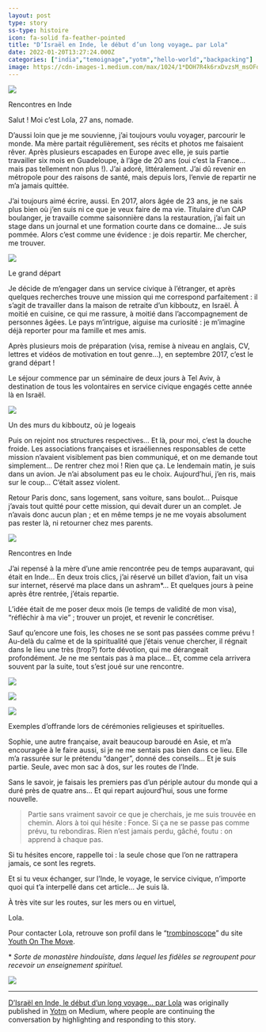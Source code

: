 ```yaml
---
layout: post
type: story
ss-type: histoire
icon: fa-solid fa-feather-pointed
title: "D’Israël en Inde, le début d’un long voyage… par Lola"
date: 2022-01-20T13:27:24.000Z
categories: ["india","temoignage","yotm","hello-world","backpacking"]
image: https://cdn-images-1.medium.com/max/1024/1*DOH7R4k6rxDvzsM_msOFqg.jpeg
---
```


![](https://cdn-images-1.medium.com/max/1024/1*DOH7R4k6rxDvzsM_msOFqg.jpeg)

Rencontres en Inde

Salut ! Moi c’est Lola, 27 ans, nomade.

D’aussi loin que je me souvienne, j’ai toujours voulu voyager, parcourir le monde. Ma mère partait régulièrement, ses récits et photos me faisaient rêver. Après plusieurs escapades en Europe avec elle, je suis partie travailler six mois en Guadeloupe, à l’âge de 20 ans (oui c’est la France… mais pas tellement non plus !). J’ai adoré, littéralement. J’ai dû revenir en métropole pour des raisons de santé, mais depuis lors, l’envie de repartir ne m’a jamais quittée.

J’ai toujours aimé écrire, aussi. En 2017, alors âgée de 23 ans, je ne sais plus bien où j’en suis ni ce que je veux faire de ma vie. Titulaire d’un CAP boulanger, je travaille comme saisonnière dans la restauration, j’ai fait un stage dans un journal et une formation courte dans ce domaine… Je suis pommée. Alors c’est comme une évidence : je dois repartir. Me chercher, me trouver.

![](https://cdn-images-1.medium.com/max/1024/1*vWyJEl74Mi5Q6HB-LNdOUA.jpeg)

Le grand départ

Je décide de m’engager dans un service civique à l’étranger, et après quelques recherches trouve une mission qui me correspond parfaitement : il s’agit de travailler dans la maison de retraite d’un kibboutz, en Israël. À moitié en cuisine, ce qui me rassure, à moitié dans l’accompagnement de personnes âgées. Le pays m’intrigue, aiguise ma curiosité : je m’imagine déjà reporter pour ma famille et mes amis.

Après plusieurs mois de préparation (visa, remise à niveau en anglais, CV, lettres et vidéos de motivation en tout genre…), en septembre 2017, c’est le grand départ !

Le séjour commence par un séminaire de deux jours à Tel Aviv, à destination de tous les volontaires en service civique engagés cette année là en Israël.

![](https://cdn-images-1.medium.com/max/1024/1*TLiyzwLLKzACxkxocRw9hw.jpeg)

Un des murs du kibboutz, où je logeais

Puis on rejoint nos structures respectives… Et là, pour moi, c’est la douche froide. Les associations françaises et israéliennes responsables de cette mission n’avaient visiblement pas bien communiqué, et on me demande tout simplement… De rentrer chez moi ! Rien que ça. Le lendemain matin, je suis dans un avion. Je n’ai absolument pas eu le choix. Aujourd’hui, j’en ris, mais sur le coup… C’était assez violent.

Retour Paris donc, sans logement, sans voiture, sans boulot… Puisque j’avais tout quitté pour cette mission, qui devait durer un an complet. Je n’avais donc aucun plan ; et en même temps je ne me voyais absolument pas rester là, ni retourner chez mes parents.

![](https://cdn-images-1.medium.com/max/1024/1*gOsw5uAb12e5niHvdLM4oQ.jpeg)

Rencontres en Inde

J’ai repensé à la mère d’une amie rencontrée peu de temps auparavant, qui était en Inde… En deux trois clics, j’ai réservé un billet d’avion, fait un visa sur internet, réservé ma place dans un ashram\*… Et quelques jours à peine après être rentrée, j’étais repartie.

L’idée était de me poser deux mois (le temps de validité de mon visa), “réfléchir à ma vie” ; trouver un projet, et revenir le concrétiser.

Sauf qu’encore une fois, les choses ne se sont pas passées comme prévu ! Au-delà du calme et de la spiritualité que j’étais venue chercher, il régnait dans le lieu une très (trop?) forte dévotion, qui me dérangeait profondément. Je ne me sentais pas à ma place… Et, comme cela arrivera souvent par la suite, tout s’est joué sur une rencontre.

![](https://cdn-images-1.medium.com/max/1024/1*SolnMsZ9kjsW2aMSyMFbwA.jpeg)

![](https://cdn-images-1.medium.com/max/1024/1*wRqKQ8tnaK0zQIMTta9L1g.jpeg)

![](https://cdn-images-1.medium.com/max/1024/1*2vRKkak01DYQym9hg_sjMQ.jpeg)

Exemples d’offrande lors de cérémonies religieuses et spirituelles.

Sophie, une autre française, avait beaucoup baroudé en Asie, et m’a encouragée à le faire aussi, si je ne me sentais pas bien dans ce lieu. Elle m’a rassurée sur le prétendu “danger”, donné des conseils… Et je suis partie. Seule, avec mon sac à dos, sur les routes de l’Inde.

Sans le savoir, je faisais les premiers pas d’un périple autour du monde qui a duré près de quatre ans… Et qui repart aujourd’hui, sous une forme nouvelle.

> Partie sans vraiment savoir ce que je cherchais, je me suis trouvée en chemin. Alors à toi qui hésite : Fonce. Si ça ne se passe pas comme prévu, tu rebondiras. Rien n’est jamais perdu, gâché, foutu : on apprend à chaque pas.

Si tu hésites encore, rappelle toi : la seule chose que l’on ne rattrapera jamais, ce sont les regrets.

Et si tu veux échanger, sur l’Inde, le voyage, le service civique, n’importe quoi qui t’a interpellé dans cet article… Je suis là.

À très vite sur les routes, sur les mers ou en virtuel,

Lola.

Pour contacter Lola, retrouve son profil dans le “[trombinoscope](https://yotm.be/hw/trombinoscope-des-voyageurs/)” du site [Youth On The Move](http://www.yotm.be).

\* _Sorte de monastère hindouïste, dans lequel les fidèles se regroupent pour recevoir un enseignement spirituel._

![](https://medium.com/_/stat?event=post.clientViewed&referrerSource=full_rss&postId=b095cc88694)

* * *

[D’Israël en Inde, le début d’un long voyage… par Lola](https://medium.com/yotm/disra%C3%ABl-en-inde-le-d%C3%A9but-d-un-long-voyage-par-lola-b095cc88694) was originally published in [Yotm](https://medium.com/yotm) on Medium, where people are continuing the conversation by highlighting and responding to this story.